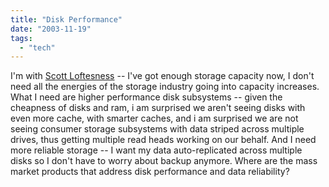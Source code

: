 ```yaml
---
title: "Disk Performance"
date: "2003-11-19"
tags: 
  - "tech"
---
```


I'm with [Scott Loftesness](http://www.sjl.us/main/2003/11/performance_red.html "Scott Loftesness: Performance re-defined") -- I've got enough storage capacity now, I don't need all the energies of the storage industry going into capacity increases. What I need are higher performance disk subsystems -- given the cheapness of disks and ram, i am surprised we aren't seeing disks with even more cache, with smarter caches, and i am surprised we are not seeing consumer storage subsystems with data striped across multiple drives, thus getting multiple read heads working on our behalf. And I need more reliable storage -- I want my data auto-replicated across multiple disks so I don't have to worry about backup anymore. Where are the mass market products that address disk performance and data reliability?
